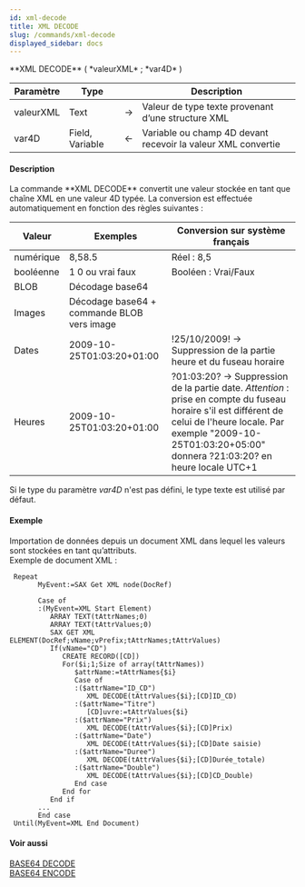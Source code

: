 ```yaml
---
id: xml-decode
title: XML DECODE
slug: /commands/xml-decode
displayed_sidebar: docs
---
```


<!--REF #_command_.XML DECODE.Syntax-->**XML DECODE** ( *valeurXML* ; *var4D* )<!-- END REF-->
<!--REF #_command_.XML DECODE.Params-->
| Paramètre | Type |  | Description |
| --- | --- | --- | --- |
| valeurXML | Text | &rarr; | Valeur de type texte provenant d’une structure XML |
| var4D | Field, Variable | &larr; | Variable ou champ 4D devant recevoir la valeur XML convertie |

<!-- END REF-->

#### Description 

<!--REF #_command_.XML DECODE.Summary-->La commande **XML DECODE** convertit une valeur stockée en tant que chaîne XML en une valeur 4D typée.<!-- END REF--> La conversion est effectuée automatiquement en fonction des règles suivantes : 

| **Valeur** | **Exemples**                                                                         | **Conversion sur système français**                                                                                                                                                                                          |
| ---------- | ------------------------------------------------------------------------------------ | ---------------------------------------------------------------------------------------------------------------------------------------------------------------------------------------------------------------------------- |
| numérique  | <Prix>8,5</Prix><Prix>8.5</Prix>                                                     | Réel : 8,5                                                                                                                                                                                                                   |
| booléenne  | <Double>1</Double> <Double>0</Double> ou <Double>vrai</Double> <Double>faux</Double> | Booléen : Vrai/Faux                                                                                                                                                                                                          |
| BLOB       | Décodage base64                                                                      |                                                                                                                                                                                                                              |
| Images     | Décodage base64 + commande BLOB vers image                                           |                                                                                                                                                                                                                              |
| Dates      | 2009-10-25T01:03:20+01:00                                                            | !25/10/2009! -> Suppression de la partie heure et du fuseau horaire                                                                                                                                                          |
| Heures     | 2009-10-25T01:03:20+01:00                                                            | ?01:03:20? -> Suppression de la partie date. *Attention* : prise en compte du fuseau horaire s'il est différent de celui de l'heure locale. Par exemple "2009-10-25T01:03:20+05:00" donnera ?21:03:20? en heure locale UTC+1 |

Si le type du paramètre *var4D* n'est pas défini, le type texte est utilisé par défaut.

#### Exemple 

Importation de données depuis un document XML dans lequel les valeurs sont stockées en tant qu’attributs.  
Exemple de document XML :  

```4d
 Repeat
       MyEvent:=SAX Get XML node(DocRef)
 
       Case of
       :(MyEvent=XML Start Element)
          ARRAY TEXT(tAttrNames;0)
          ARRAY TEXT(tAttrValues;0)
          SAX GET XML ELEMENT(DocRef;vName;vPrefix;tAttrNames;tAttrValues)
          If(vName="CD")
             CREATE RECORD([CD])
             For($i;1;Size of array(tAttrNames))
                $attrName:=tAttrNames{$i}
                Case of
                :($attrName="ID_CD")
                   XML DECODE(tAttrValues{$i};[CD]ID_CD)
                :($attrName="Titre")
                   [CD]uvre:=tAttrValues{$i}
                :($attrName="Prix")
                   XML DECODE(tAttrValues{$i};[CD]Prix)
                :($attrName="Date")
                   XML DECODE(tAttrValues{$i};[CD]Date saisie)
                :($attrName="Duree")
                   XML DECODE(tAttrValues{$i};[CD]Durée_totale)
                :($attrName="Double")
                   XML DECODE(tAttrValues{$i};[CD]CD_Double)
                End case
             End for
          End if
       ...
       End case
 Until(MyEvent=XML End Document)
```

#### Voir aussi 

[BASE64 DECODE](base64-decode.md)  
[BASE64 ENCODE](base64-encode.md)  